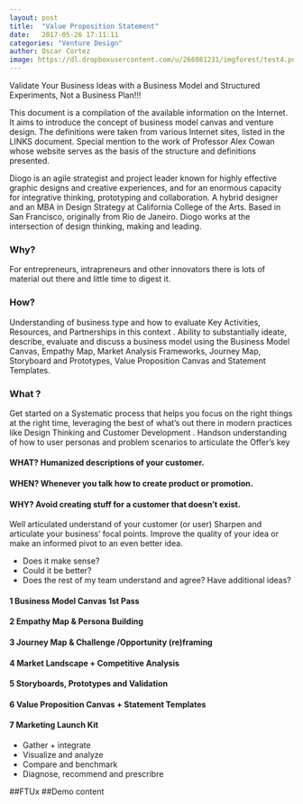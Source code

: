 ```yaml
---
layout: post
title:  "Value Proposition Statement"
date:   2017-05-26 17:11:11
categories: "Venture Design"
author: Oscar Cortez
image: https://dl.dropboxusercontent.com/u/266981231/imgforest/test4.png
---
```


Validate Your Business Ideas with a Business Model and Structured Experiments, Not a Business Plan!!!

This document is a compilation of the available information on the Internet. It aims to introduce the
concept of business model canvas and venture design. The definitions were taken from various Internet sites, listed in the LINKS document. Special mention to the work of Professor Alex Cowan whose website serves as the basis of the structure and definitions presented.

Diogo is an agile strategist and project leader known for highly effective graphic designs and creative experiences, and for an enormous capacity for integrative thinking, prototyping and collaboration. A hybrid designer and an MBA in Design Strategy at
California College of the Arts. Based in San Francisco, originally from Rio de Janeiro. Diogo works at the intersection of design thinking, making and leading.

### Why?
For entrepreneurs, intrapreneurs and other innovators there is lots of material out there and
little time to digest it.

### How? 
Understanding of business type and how to evaluate Key Activities, Resources, and Partnerships in this context .
Ability to substantially ideate, describe, evaluate and discuss a business model using the Business Model Canvas,
Empathy Map, Market Analysis Frameworks, Journey Map, Storyboard and Prototypes, Value Proposition Canvas
and Statement Templates.

### What ?
Get started on a Systematic process that helps you focus on the right things at the right time, leveraging
the best of what’s out there in modern practices like Design Thinking and Customer Development . Handson
understanding of how to user personas and problem scenarios to articulate the Offer’s key 

#### WHAT? Humanized descriptions of your customer.
#### WHEN? Whenever you talk how to create product or promotion.
#### WHY? Avoid creating stuff for a customer that doesn’t exist.

Well articulated understand of your customer (or user)
Sharpen and articulate your business’ focal points.
Improve the quality of your idea or make an informed pivot to an even better idea.

- Does it make sense?
- Could it be better?
- Does the rest of my team understand and agree? Have additional ideas?


#### 1 Business Model Canvas 1st Pass 
#### 2 Empathy Map & Persona Building
#### 3 Journey Map & Challenge /Opportunity (re)framing
#### 4 Market Landscape + Competitive Analysis
#### 5 Storyboards, Prototypes and Validation
#### 6 Value Proposition Canvas + Statement Templates
#### 7 Marketing Launch Kit

- Gather + integrate
- Visualize and analyze
- Compare and benchmark
- Diagnose, recommend and prescribre

##FTUx
##Demo content